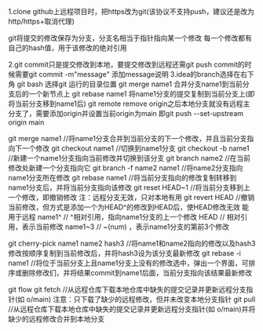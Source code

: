 1.clone github上远程项目时，把https改为git(该协议不支持push，建议还是改为http/https+取消代理)

git将提交的修改保存为分支，分支名相当于指针指向某一个修改
每一个修改都有自己的hash值，用于该修改的绝对引用

2.git commit只是提交修改到本地，要提交修改到远程还需git push
    commit的时候需要git commit -m"message" 添加message说明
3.idea的branch选择在右下角
git bash 选择git 运行的目录位置
git merge name1 合并分支name1到当前分支后的一个新节点上
git rebase name1    将name1分支的提交复制到当前分支上(即将当前分支移到name1后)
git remote remove origin之后本地分支就没有远程主分支了，需要添加origin并设置当前origin为main
    即git push --set-upstream origin main

git merge  name1    //将name1分支合并到当前分支的下一个修改，并且当前分支指向下一个修改
git checkout name1 //切换到name1分支
git checkout -b name1 //新建一个name1分支指向当前修改并切换到该分支
git branch name2    //在当前修改处新建一个分支指向它
git branch -f name2 name1   //将name2分支指向name1分支所在修改
git rebase name1    //将当前分支指向的修改复制转移到name1分支后，并将当前分支指向该修改
git reset  HEAD~1   //将当前分支移到上一个修改，即撤销修改  注：远程分支无效，只对本地有用
git revert  HEAD    //撤销当前修改，但方式是添加一个为HEAD^的修改到HEAD后，使HEAD修改无效 能用于远程
name1^  // ^相对引用，指向name1分支的上一个修改
HEAD    // 相对引用，表示当前修改
name1~3 // ~(num) ，表示name1分支的第前3个修改

git cherry-pick name1 name2 hash3   //将name1和name2指向的修改以及hash3修改按顺序复制到当前修改后，并将hash3设为该分支最新修改
git rebase -i name1     //将位于当前分支上且name1分支上没有的修改选中，弹出一个界面，可排序或删除修改们，并将结果commit到name1后面，当前分支指向该结果最新修改 

git flow
git fetch   //从远程仓库下载本地仓库中缺失的提交记录并更新远程分支指针(如 o/main) 注意：只下载了缺少的远程修改，但并未改变本地分支指针
git pull    //从远程仓库下载本地仓库中缺失的提交记录并更新远程分支指针(如 o/main)并将缺少的远程修改合并到本地分支


